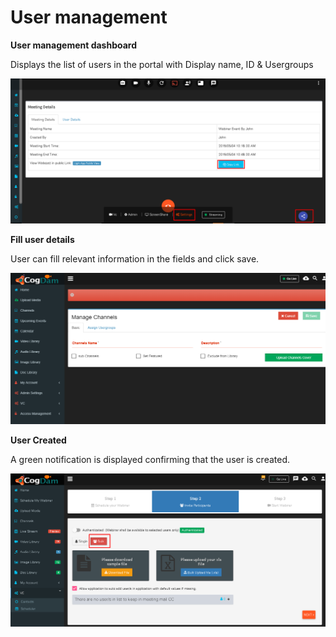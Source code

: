 # User management

**User management dashboard**

Displays the list of users in the portal with Display name, ID & Usergroups

![](../../.gitbook/assets/image%20%2896%29.png)

**Fill user details**

User can fill relevant information in the fields and click save.

![](../../.gitbook/assets/image%20%2822%29.png)

**User Created**

A green notification is displayed confirming that the user is created.

![](../../.gitbook/assets/image%20%2895%29.png)


